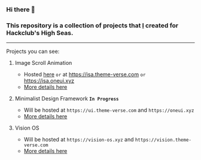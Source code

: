 ### Hi there 👋

### This repository is a collection of projects that **[I](https://github.com/gitstar-oc)** created for Hackclub's High Seas. 

---
Projects you can see:

1. Image Scroll Animation
   - Hosted [here](https://isa.theme-verse.com) `or` at https://isa.theme-verse.com `or` https://isa.oneui.xyz
   - [More details here](https://github.com/Hackclub-OC/Image-Scroll-Animation)

2. Minimalist Design Framework **`In Progress`**
   - Will be hosted at `https://ui.theme-verse.com` and `https://oneui.xyz`
   - [More details here](https://github.com/Hackclub-OC/Minimalist)

3. Vision OS
   - Will be hosted at `https://vision-os.xyz` and `https://vision.theme-verse.com`
   - [More details here](https://github.com/Hackclub-OC/vision-os)
  

